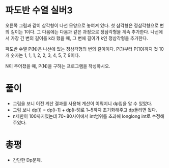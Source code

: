 # 파도반 수열 실버3
오른쪽 그림과 같이 삼각형이 나선 모양으로 놓여져 있다. 첫 삼각형은 정삼각형으로 변의 길이는 1이다. 그 다음에는 다음과 같은 과정으로 정삼각형을 계속 추가한다. 나선에서 가장 긴 변의 길이를 k라 했을 때, 그 변에 길이가 k인 정삼각형을 추가한다.

파도반 수열 P(N)은 나선에 있는 정삼각형의 변의 길이이다. P(1)부터 P(10)까지 첫 10개 숫자는 1, 1, 1, 2, 2, 3, 4, 5, 7, 9이다.

N이 주어졌을 때, P(N)을 구하는 프로그램을 작성하시오.

# 풀이
- 그림을 보니 이전 계산 결과를 사용해 계산이 이뤄지니 dp임을 알 수 있었다.
- 그림 보니 dp[i] = dp[i-1] + dp[i-5]로 1~5까지 초기화해주고 dp돌리면 됬다.
- n제한이 100까지였는데 70~80사이에서 int범위를 초과해 longlong int로 수정해주었다. 

# 총평
- 간단한 Dp문제.